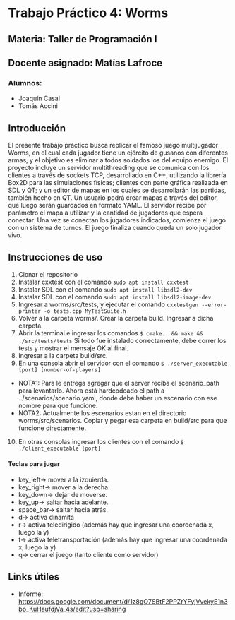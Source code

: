 # Trabajo Práctico 4: Worms
## Materia: Taller de Programación I
## Docente asignado: Matías Lafroce
### Alumnos:
* Joaquín Casal
* Tomás Accini

## Introducción
El presente trabajo práctico busca replicar el famoso juego multijugador Worms, en el cual cada jugador tiene un ejército de gusanos con diferentes armas, y el objetivo es eliminar a todos soldados los del equipo enemigo. El proyecto incluye un servidor multithreading que se comunica con los clientes a través de sockets TCP, desarrollado en C++, utilizando la librería Box2D para las simulaciones físicas; clientes con parte gráfica realizada en SDL y QT; y un editor de mapas en los cuales se desarrollarán las partidas, también hecho en QT. Un usuario podrá crear mapas a través del editor, que luego serán guardados en formato YAML. El servidor recibe por parámetro el mapa a utilizar y la cantidad de jugadores que espera conectar. Una vez se conectan los jugadores indicados, comienza el juego con un sistema de turnos. El juego finaliza cuando queda un solo jugador vivo.

## Instrucciones de uso
1. Clonar el repositorio
2. Instalar cxxtest con el comando `sudo apt install cxxtest`
3. Instalar SDL con el comando `sudo apt install libsdl2-dev`
4. Instalar SDL con el comando `sudo apt install libsdl2-image-dev`
5. Ingresar a worms/src/tests, y ejecutar el comando `cxxtestgen --error-printer -o tests.cpp MyTestSuite.h`
6. Volver a la carpeta worms/. Crear la carpeta build. Ingresar a dicha carpeta.
7. Abrir la terminal e ingresar los comandos
  `$ cmake.. && make && ./src/tests/tests`
   Si todo fue instalado correctamente, debe correr los tests y mostrar el mensaje OK al final.
8. Ingresar a la carpeta build/src.
9. En una consola abrir el servidor con el comando
  `$ ./server_executable [port] [number-of-players]`

  * NOTA1: Para le entrega agregar que el server reciba el scenario_path para levantarlo. Ahora está hardcodeado el path a ../scenarios/scenario.yaml, donde debe haber un escenario con ese nombre para que funcione.
  * NOTA2: Actualmente los escenarios estan en el directorio worms/src/scenarios. Copiar y pegar esa carpeta en build/src para que funcione  directamente.
10. En otras consolas ingresar los clientes con el comando
  `$ ./client_executable [port]`


#### Teclas para jugar
* key_left-> mover a la izquierda.
* key_right-> mover a la derecha.
* key_down-> dejar de moverse.
* key_up-> saltar hacia adelante.
* space_bar-> saltar hacia atrás.
* d-> activa dinamita
* r-> activa teledirigido (además hay que ingresar una coordenada x, luego la y)
* t-> activa teletransportación (además hay que ingresar una coordenada x, luego la y)
* q-> cerrar el juego (tanto cliente como servidor)

## Links útiles
* Informe: https://docs.google.com/document/d/1z8gO7SBtF2PPZrYFyjVvekyE1n3bp_KuHaufdjVa_4s/edit?usp=sharing
